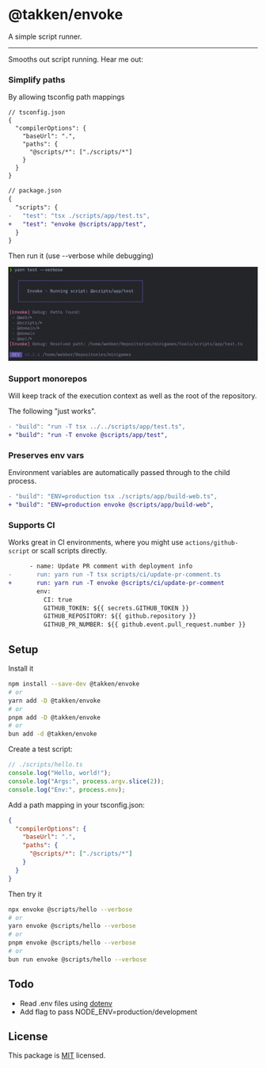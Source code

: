 # @takken/envoke

A simple script runner.

---

Smooths out script running. Hear me out:

### Simplify paths 

By allowing tsconfig path mappings

```jsonc
// tsconfig.json
{
  "compilerOptions": {
    "baseUrl": ".",
    "paths": {
      "@scripts/*": ["./scripts/*"]
    }
  }
}
```

```diff
// package.json
{
  "scripts": {
-   "test": "tsx ./scripts/app/test.ts",
+   "test": "envoke @scripts/app/test",
  }
}
```

Then run it (use --verbose while debugging)

![img.png](example/example-debug-output.png)

### Support monorepos

Will keep track of the execution context as well as the root of the repository.

The following "just works".

```diff
- "build": "run -T tsx ../../scripts/app/test.ts",
+ "build": "run -T envoke @scripts/app/test",
```

### Preserves env vars

Environment variables are automatically passed through to the child process.

```diff
- "build": "ENV=production tsx ./scripts/app/build-web.ts",
+ "build": "ENV=production envoke @scripts/app/build-web",
```

### Supports CI

Works great in CI environments, where you might use `actions/github-script` or scall scripts directly.

```diff
      - name: Update PR comment with deployment info
-       run: yarn run -T tsx scripts/ci/update-pr-comment.ts
+       run: yarn run -T envoke @scripts/ci/update-pr-comment
        env:
          CI: true
          GITHUB_TOKEN: ${{ secrets.GITHUB_TOKEN }}
          GITHUB_REPOSITORY: ${{ github.repository }}
          GITHUB_PR_NUMBER: ${{ github.event.pull_request.number }}
```

## Setup

Install it

```bash
npm install --save-dev @takken/envoke
# or
yarn add -D @takken/envoke
# or
pnpm add -D @takken/envoke
# or 
bun add -d @takken/envoke
```

Create a test script:

```ts
// ./scripts/hello.ts
console.log("Hello, world!");
console.log("Args:", process.argv.slice(2));
console.log("Env:", process.env);
```

Add a path mapping in your tsconfig.json:

```json
{
  "compilerOptions": {
    "baseUrl": ".",
    "paths": {
      "@scripts/*": ["./scripts/*"]
    }
  }
}
```

Then try it

```bash
npx envoke @scripts/hello --verbose
# or
yarn envoke @scripts/hello --verbose
# or
pnpm envoke @scripts/hello --verbose
# or
bun run envoke @scripts/hello --verbose
```

## Todo

- Read .env files using [dotenv](https://www.npmjs.com/package/dotenv)
- Add flag to pass NODE_ENV=production/development

## License

This package is [MIT](./LICENSE) licensed.
